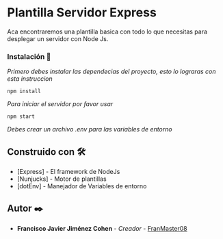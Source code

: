 # Plantilla Servidor Express

Aca encontraremos una plantilla basica con todo lo que necesitas para desplegar un servidor con Node Js.

### Instalación 🔧

_Primero debes instalar las dependecias del proyecto, esto lo lograras con esta instruccion_

```
npm install
```

_Para iniciar el servidor por favor usar_

```
npm start
```
_Debes crear un archivo .env para las variables de entorno_
## Construido con 🛠️

* [Express] - El framework de NodeJs
* [Nunjucks] - Motor de plantillas
* [dotEnv] - Manejador de Variables de entorno



## Autor ✒️

* **Francisco Javier Jiménez Cohen** - *Creador* - [FranMaster08](https://github.com/FranMaster08)
